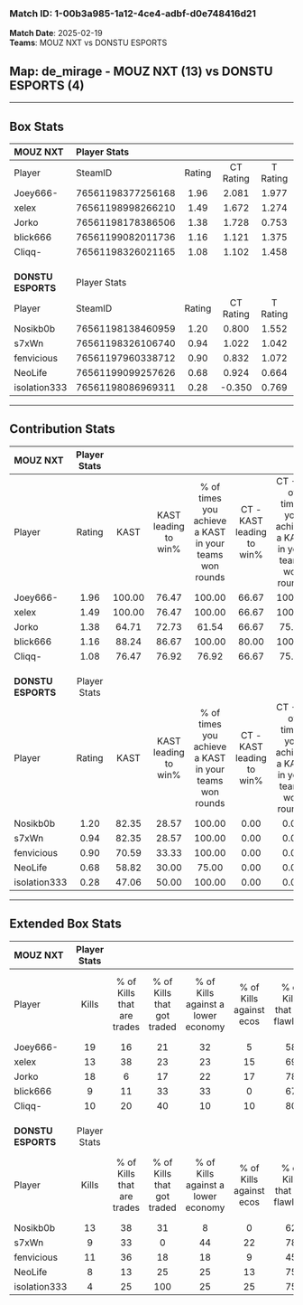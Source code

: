 ### Match ID: 1-00b3a985-1a12-4ce4-adbf-d0e748416d21  
**Match Date**: 2025-02-19  
**Teams**: MOUZ NXT vs DONSTU ESPORTS  

## **Map**: de_mirage - MOUZ NXT (13) vs DONSTU ESPORTS (4)  
---  

## Box Stats  

| **MOUZ NXT**       | Player Stats      |        |           |          |        |       |       |         |        |      |     |
| :- | :- | :-: | :-: | :-: | :-: | :-: | :-: | :-: | :-: | :-: | :-: |
| Player             | SteamID           | Rating | CT Rating | T Rating |  KAST  |  ADR  | Kills | Assists | Deaths | K/D  | HS% |
| Joey666-           | 76561198377256168 |  1.96  |   2.081   |  1.977   | 100.00 | 122.2 |  19   |   10    |   8    | 2.38 | 52  |
| xelex              | 76561198998266210 |  1.49  |   1.672   |  1.274   | 100.00 | 73.2  |  13   |    4    |   7    | 1.86 | 69  |
| Jorko              | 76561198178386506 |  1.38  |   1.728   |  0.753   | 64.71  | 89.3  |  18   |    3    |   12   | 1.50 | 38  |
| blick666           | 76561199082011736 |  1.16  |   1.121   |  1.375   | 88.24  | 67.7  |   9   |    6    |   8    | 1.13 | 55  |
| Cliqq-             | 76561198326021165 |  1.08  |   1.102   |  1.458   | 76.47  | 72.3  |  10   |    6    |   10   | 1.00 | 50  |
|                    |                   |        |           |          |        |       |       |         |        |      |     |
|                    |                   |        |           |          |        |       |       |         |        |      |     |
|                    |                   |        |           |          |        |       |       |         |        |      |     |
| **DONSTU ESPORTS** | Player Stats      |        |           |          |        |       |       |         |        |      |     |
| Player             | SteamID           | Rating | CT Rating | T Rating |  KAST  |  ADR  | Kills | Assists | Deaths | K/D  | HS% |
| Nosikb0b           | 76561198138460959 |  1.20  |   0.800   |  1.552   | 82.35  | 75.0  |  13   |    2    |   12   | 1.08 | 84  |
| s7xWn              | 76561198326106740 |  0.94  |   1.022   |  1.042   | 82.35  | 57.6  |   9   |    2    |   12   | 0.75 | 11  |
| fenvicious         | 76561197960338712 |  0.90  |   0.832   |  1.072   | 70.59  | 67.7  |  11   |    3    |   15   | 0.73 | 45  |
| NeoLife            | 76561199099257626 |  0.68  |   0.924   |  0.664   | 58.82  | 62.5  |   8   |    3    |   14   | 0.57 | 62  |
| isolation333       | 76561198086969311 |  0.28  |  -0.350   |  0.769   | 47.06  | 49.6  |   4   |    3    |   16   | 0.25 | 100 |
---  

## Contribution Stats  

| **MOUZ NXT**       | Player Stats |        |                      |                                                        |                           |                                                             |                          |                                                            |
| :- | :-: | :-: | :-: | :-: | :-: | :-: | :-: | :-: |
| Player             |    Rating    |  KAST  | KAST leading to win% | % of times you achieve a KAST in your teams won rounds | CT - KAST leading to win% | CT - % of times you achieve a KAST in your teams won rounds | T - KAST leading to win% | T - % of times you achieve a KAST in your teams won rounds |
| Joey666-           |     1.96     | 100.00 |        76.47         |                         100.00                         |           66.67           |                           100.00                            |          100.00          |                           100.00                           |
| xelex              |     1.49     | 100.00 |        76.47         |                         100.00                         |           66.67           |                           100.00                            |          100.00          |                           100.00                           |
| Jorko              |     1.38     | 64.71  |        72.73         |                         61.54                          |           66.67           |                            75.00                            |          100.00          |                           40.00                            |
| blick666           |     1.16     | 88.24  |        86.67         |                         100.00                         |           80.00           |                           100.00                            |          100.00          |                           100.00                           |
| Cliqq-             |     1.08     | 76.47  |        76.92         |                         76.92                          |           66.67           |                            75.00                            |          100.00          |                           80.00                            |
|                    |              |        |                      |                                                        |                           |                                                             |                          |                                                            |
|                    |              |        |                      |                                                        |                           |                                                             |                          |                                                            |
|                    |              |        |                      |                                                        |                           |                                                             |                          |                                                            |
| **DONSTU ESPORTS** | Player Stats |        |                      |                                                        |                           |                                                             |                          |                                                            |
| Player             |    Rating    |  KAST  | KAST leading to win% | % of times you achieve a KAST in your teams won rounds | CT - KAST leading to win% | CT - % of times you achieve a KAST in your teams won rounds | T - KAST leading to win% | T - % of times you achieve a KAST in your teams won rounds |
| Nosikb0b           |     1.20     | 82.35  |        28.57         |                         100.00                         |           0.00            |                            0.00                             |          40.00           |                           100.00                           |
| s7xWn              |     0.94     | 82.35  |        28.57         |                         100.00                         |           0.00            |                            0.00                             |          44.44           |                           100.00                           |
| fenvicious         |     0.90     | 70.59  |        33.33         |                         100.00                         |           0.00            |                            0.00                             |          50.00           |                           100.00                           |
| NeoLife            |     0.68     | 58.82  |        30.00         |                         75.00                          |           0.00            |                            0.00                             |          50.00           |                           75.00                            |
| isolation333       |     0.28     | 47.06  |        50.00         |                         100.00                         |           0.00            |                            0.00                             |          50.00           |                           100.00                           |
---  

## Extended Box Stats  

| **MOUZ NXT**       | Player Stats |                            |                            |                                    |                         |                              |                                 |        |                             |                                     |                          |                               |                            |
| :- | :-: | :-: | :-: | :-: | :-: | :-: | :-: | :-: | :-: | :-: | :-: | :-: | :-: |
| Player             |    Kills     | % of Kills that are trades | % of Kills that got traded | % of Kills against a lower economy | % of Kills against ecos | % of Kills that are flawless | % of Kills that are close duels | Deaths | % of Deaths that get traded | % of Deaths against a lower economy | % of Deaths against ecos | % of Deaths that are flawless | % of Deaths that are close |
| Joey666-           |      19      |             16             |             21             |                 32                 |            5            |              58              |                5                |   8    |             38              |                  0                  |            0             |              63               |             13             |
| xelex              |      13      |             38             |             23             |                 23                 |           15            |              69              |                8                |   7    |             29              |                 14                  |            0             |              43               |             14             |
| Jorko              |      18      |             6              |             17             |                 22                 |           17            |              78              |                0                |   12   |             17              |                 17                  |            8             |              75               |             0              |
| blick666           |      9       |             11             |             33             |                 33                 |            0            |              67              |               11                |   8    |             13              |                 25                  |            13            |              75               |             13             |
| Cliqq-             |      10      |             20             |             40             |                 10                 |           10            |              80              |               20                |   10   |             40              |                 20                  |            0             |              60               |             0              |
|                    |              |                            |                            |                                    |                         |                              |                                 |        |                             |                                     |                          |                               |                            |
|                    |              |                            |                            |                                    |                         |                              |                                 |        |                             |                                     |                          |                               |                            |
|                    |              |                            |                            |                                    |                         |                              |                                 |        |                             |                                     |                          |                               |                            |
| **DONSTU ESPORTS** | Player Stats |                            |                            |                                    |                         |                              |                                 |        |                             |                                     |                          |                               |                            |
| Player             |    Kills     | % of Kills that are trades | % of Kills that got traded | % of Kills against a lower economy | % of Kills against ecos | % of Kills that are flawless | % of Kills that are close duels | Deaths | % of Deaths that get traded | % of Deaths against a lower economy | % of Deaths against ecos | % of Deaths that are flawless | % of Deaths that are close |
| Nosikb0b           |      13      |             38             |             31             |                 8                  |            0            |              62              |                0                |   12   |             33              |                  8                  |            8             |              75               |             0              |
| s7xWn              |      9       |             33             |             0              |                 44                 |           22            |              78              |                0                |   12   |             25              |                  0                  |            0             |              75               |             0              |
| fenvicious         |      11      |             36             |             18             |                 18                 |            9            |              45              |               18                |   15   |             20              |                  7                  |            0             |              73               |             7              |
| NeoLife            |      8       |             13             |             25             |                 25                 |           13            |              75              |                0                |   14   |             14              |                 14                  |            7             |              64               |             7              |
| isolation333       |      4       |             25             |            100             |                 25                 |           25            |              75              |               25                |   16   |             31              |                  6                  |            6             |              63               |             19             |
